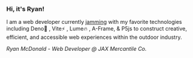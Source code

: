 ### Hi, it's Ryan! 

I am a web developer currently [jamming](https://jamstack.wtf/) with my favorite technologies including Deno🦕 , Vite:zap: , Lume:fire: , A-Frame, & P5js to construct creative, efficient, and accessible web experiences within the outdoor industry.

<em>Ryan McDonald - Web Developer @ JAX Mercantile Co.</em>
